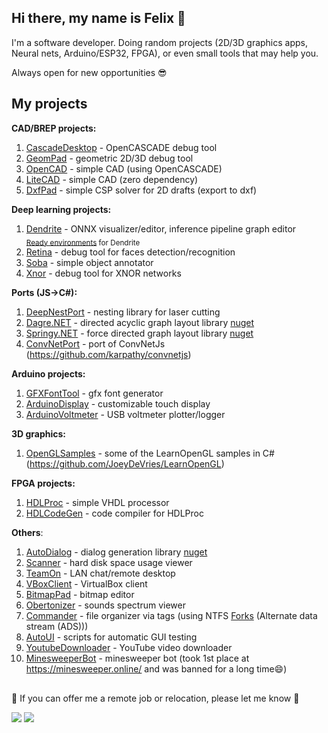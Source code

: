 ## Hi there, my name is Felix 👋
I'm a software developer. Doing random projects (2D/3D graphics apps, Neural nets, Arduino/ESP32, FPGA), or even small tools that may help you.

Always open for new opportunities :sunglasses:

## My projects

**CAD/BREP projects:**
1. [CascadeDesktop](https://github.com/fel88/CascadeDesktop) - OpenCASCADE debug tool
2. [GeomPad](https://github.com/fel88/GeomPad) - geometric 2D/3D debug tool
3. [OpenCAD](https://github.com/fel88/OpenCAD) - simple CAD (using OpenCASCADE)
4. [LiteCAD](https://github.com/fel88/LiteCAD) - simple CAD (zero dependency)
5. [DxfPad](https://github.com/fel88/DxfPad) - simple CSP solver for 2D drafts (export to dxf)
   
**Deep learning projects:**
1. [Dendrite](https://github.com/fel88/Dendrite) - ONNX visualizer/editor, inference pipeline graph editor   
    <sub>  [Ready environments](https://github.com/fel88/Dendrite.Environments) for Dendrite   </sub>
2. [Retina](https://github.com/fel88/Retina) - debug tool for faces detection/recognition
3. [Soba](https://github.com/fel88/SOBA) - simple object annotator
4. [Xnor](https://github.com/fel88/Xnor) - debug tool for XNOR networks


**Ports (JS→C#):**
1. [DeepNestPort](https://github.com/fel88/DeepNestPort) - nesting library for laser cutting
2. [Dagre.NET](https://github.com/fel88/Dagre.NET) - directed acyclic graph layout library [nuget](https://www.nuget.org/packages/Dagre.NET)
3. [Springy.NET](https://github.com/fel88/Springy.NET) - force directed graph layout library [nuget](https://www.nuget.org/packages/Springy.NET)
4. [ConvNetPort](https://github.com/fel88/ConvNetPort) - port of ConvNetJs (https://github.com/karpathy/convnetjs)

**Arduino projects:**
1. [GFXFontTool](https://github.com/fel88/GFXFontTool) - gfx font generator
2. [ArduinoDisplay](https://github.com/fel88/ArduinoDisplay) - customizable touch display
3. [ArduinoVoltmeter](https://github.com/fel88/ArduinoVoltmeter) - USB voltmeter plotter/logger   

**3D graphics:**
1. [OpenGLSamples](https://github.com/fel88/OpenGLSamples) - some of the LearnOpenGL samples in C# (https://github.com/JoeyDeVries/LearnOpenGL)

**FPGA projects:**
1. [HDLProc](https://github.com/fel88/HDLProc) - simple VHDL processor
2. [HDLCodeGen](https://github.com/fel88/HDLCodeGen) - code compiler for HDLProc

**Others**:
1. [AutoDialog](https://www.nuget.org/packages/AutoDialog) - dialog generation library [nuget](https://www.nuget.org/packages/AutoDialog)
2. [Scanner](https://github.com/fel88/Scanner) - hard disk space usage viewer
3. [TeamOn](https://github.com/fel88/TeamOn) - LAN chat/remote desktop
4. [VBoxClient](https://github.com/fel88/VboxClient) - VirtualBox client
5. [BitmapPad](https://github.com/fel88/BitmapPad) - bitmap editor
6. [Obertonizer](https://github.com/fel88/Obertonizer) - sounds spectrum viewer
7. [Commander](https://github.com/fel88/Commander) - file organizer via tags (using NTFS [Forks](https://en.wikipedia.org/wiki/Fork_(file_system)) (Alternate data stream (ADS)))
8. [AutoUI](https://github.com/fel88/AutoUI) - scripts for automatic GUI testing
9. [YoutubeDownloader](https://github.com/fel88/YoutubeDownloader) - YouTube video downloader
10. [MinesweeperBot](https://github.com/fel88/MinesweeperBot) - minesweeper bot (took 1st place at https://minesweeper.online/ and was banned for a long time😄)
   
## 

 :rocket: If you can offer me a remote job or relocation, please let me know :rocket:

<!--
**fel88/fel88** is a ✨ _special_ ✨ repository because its `README.md` (this file) appears on your GitHub profile.

Here are some ideas to get you started:

- 🔭 I’m currently working on ...
- 🌱 I’m currently learning ...
- 👯 I’m looking to collaborate on ...
- 🤔 I’m looking for help with ...
- 💬 Ask me about ...
- 📫 How to reach me: ...
- 😄 Pronouns: ...
- ⚡ Fun fact: ...
-->

![](https://img.shields.io/badge/dynamic/json?logo=github&label=GitHub%20Stars&style=for-the-badge&query=%24.stars&url=https://api.github-star-counter.workers.dev/user/fel88) ![](https://img.shields.io/badge/dynamic/json?logo=github&label=GitHub%20Forks&style=for-the-badge&query=%24.forks&url=https://api.github-star-counter.workers.dev/user/fel88)
